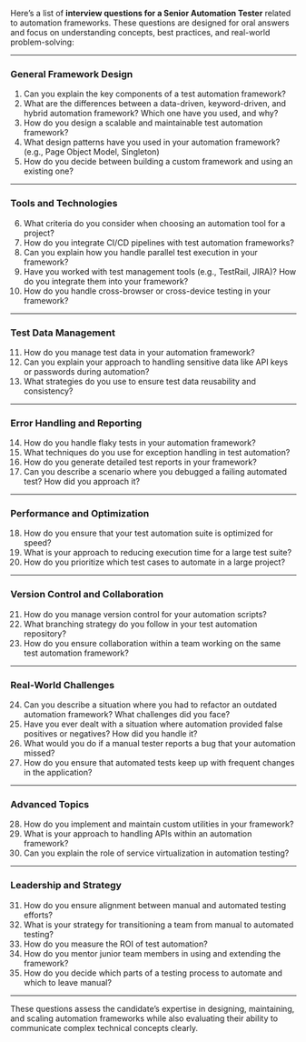 Here’s a list of **interview questions for a Senior Automation Tester** related to automation frameworks. These questions are designed for oral answers and focus on understanding concepts, best practices, and real-world problem-solving:

---

### **General Framework Design**
1. Can you explain the key components of a test automation framework?  
2. What are the differences between a data-driven, keyword-driven, and hybrid automation framework? Which one have you used, and why?  
3. How do you design a scalable and maintainable test automation framework?  
4. What design patterns have you used in your automation framework? (e.g., Page Object Model, Singleton)  
5. How do you decide between building a custom framework and using an existing one?  

---

### **Tools and Technologies**
6. What criteria do you consider when choosing an automation tool for a project?  
7. How do you integrate CI/CD pipelines with test automation frameworks?  
8. Can you explain how you handle parallel test execution in your framework?  
9. Have you worked with test management tools (e.g., TestRail, JIRA)? How do you integrate them into your framework?  
10. How do you handle cross-browser or cross-device testing in your framework?  

---

### **Test Data Management**
11. How do you manage test data in your automation framework?  
12. Can you explain your approach to handling sensitive data like API keys or passwords during automation?  
13. What strategies do you use to ensure test data reusability and consistency?  

---

### **Error Handling and Reporting**
14. How do you handle flaky tests in your automation framework?  
15. What techniques do you use for exception handling in test automation?  
16. How do you generate detailed test reports in your framework?  
17. Can you describe a scenario where you debugged a failing automated test? How did you approach it?  

---

### **Performance and Optimization**
18. How do you ensure that your test automation suite is optimized for speed?  
19. What is your approach to reducing execution time for a large test suite?  
20. How do you prioritize which test cases to automate in a large project?  

---

### **Version Control and Collaboration**
21. How do you manage version control for your automation scripts?  
22. What branching strategy do you follow in your test automation repository?  
23. How do you ensure collaboration within a team working on the same test automation framework?  

---

### **Real-World Challenges**
24. Can you describe a situation where you had to refactor an outdated automation framework? What challenges did you face?  
25. Have you ever dealt with a situation where automation provided false positives or negatives? How did you handle it?  
26. What would you do if a manual tester reports a bug that your automation missed?  
27. How do you ensure that automated tests keep up with frequent changes in the application?  

---

### **Advanced Topics**
28. How do you implement and maintain custom utilities in your framework?  
29. What is your approach to handling APIs within an automation framework?  
30. Can you explain the role of service virtualization in automation testing?  

---

### **Leadership and Strategy**
31. How do you ensure alignment between manual and automated testing efforts?  
32. What is your strategy for transitioning a team from manual to automated testing?  
33. How do you measure the ROI of test automation?  
34. How do you mentor junior team members in using and extending the framework?  
35. How do you decide which parts of a testing process to automate and which to leave manual?  

---

These questions assess the candidate’s expertise in designing, maintaining, and scaling automation frameworks while also evaluating their ability to communicate complex technical concepts clearly.